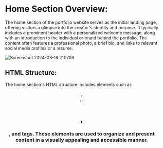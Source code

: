 # Home Section Overview:
The home section of the portfolio website serves as the initial landing page, offering visitors a glimpse into the creator's identity and purpose. It typically includes a prominent header with a personalized welcome message, along with an introduction to the individual or brand behind the portfolio. The content often features a professional photo, a brief bio, and links to relevant social media profiles or a resume.

![Screenshot 2024-03-18 210706](https://github.com/Shivam143bit/Portfolio-Website/assets/85752605/efc4fb58-af2d-40f3-8727-bdd3e77fdc30)

## HTML Structure:
The home section's HTML structure includes elements such as <header>, <div>, <img>, <h1>, <h3>, and <a> tags.
These elements are used to organize and present content in a visually appealing and accessible manner.




